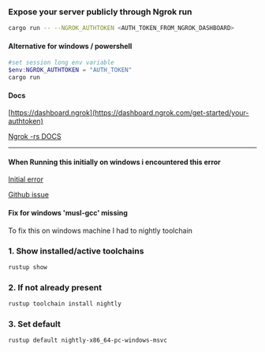 ### Expose your server publicly through Ngrok run
```bash
cargo run -- --NGROK_AUTHTOKEN <AUTH_TOKEN_FROM_NGROK_DASHBOARD>
```
#### Alternative for windows / powershell
```powershell
#set session long env variable
$env:NGROK_AUTHTOKEN = "AUTH_TOKEN"
cargo run 
```
#### Docs
[https://dashboard.ngrok](https://dashboard.ngrok.com/get-started/your-authtoken)

[Ngrok -rs DOCS](https://ngrok.com/docs/using-ngrok-with/rust/)

---
#### When Running this initially on windows i encountered this error

[Initial error](https://stackoverflow.com/questions/72461117/error-failed-to-run-custom-build-command-for-ring-v0-16-20)

[Github issue](https://github.com/japaric/rust-cross/issues/33)

#### Fix for windows 'musl-gcc' missing
To fix this on windows machine I had to nightly toolchain 

### 1. Show installed/active toolchains
```bash
rustup show
```
### 2. If not already present
```bash
rustup toolchain install nightly
```
### 3. Set default
```bash
rustup default nightly-x86_64-pc-windows-msvc
```
